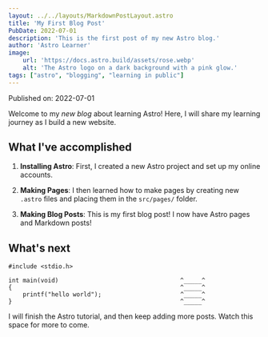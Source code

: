 ```yaml
---
layout: ../../layouts/MarkdownPostLayout.astro
title: 'My First Blog Post'
PubDate: 2022-07-01
description: 'This is the first post of my new Astro blog.'
author: 'Astro Learner'
image:
    url: 'https://docs.astro.build/assets/rose.webp'
    alt: 'The Astro logo on a dark background with a pink glow.'
tags: ["astro", "blogging", "learning in public"]
---
```


Published on: 2022-07-01

Welcome to my _new blog_ about learning Astro! Here, I will share my learning journey as I build a new website.

## What I've accomplished

1. **Installing Astro**: First, I created a new Astro project and set up my online accounts.

2. **Making Pages**: I then learned how to make pages by creating new `.astro` files and placing them in the `src/pages/` folder.

3. **Making Blog Posts**: This is my first blog post! I now have Astro pages and Markdown posts!

## What's next

```
#include <stdio.h>

int main(void)                                  ^_____^
{                                               ^_____^
    printf("hello world");                      ^_____^
}                                               ^_____^

```

I will finish the Astro tutorial, and then keep adding more posts. Watch this space for more to come.

